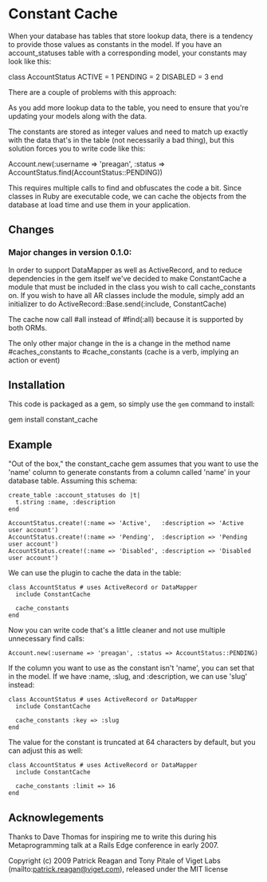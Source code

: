 # Constant Cache

When your database has tables that store lookup data, there is a tendency 
to provide those values as constants in the model.  If you have an
account_statuses table with a corresponding model, your constants may look
like this:

  class AccountStatus
    ACTIVE   = 1
    PENDING  = 2
    DISABLED = 3
  end

There are a couple of problems with this approach:

As you add more lookup data to the table, you need to ensure that you're 
updating your models along with the data.  

The constants are stored as integer values and need to match up exactly 
with the data that's in the table (not necessarily a bad thing), but this
solution forces you to write code like this:

  Account.new(:username => 'preagan', :status => AccountStatus.find(AccountStatus::PENDING))

This requires multiple calls to find and obfuscates the code a bit.  Since classes
in Ruby are executable code, we can cache the objects from the database at load time
and use them in your application.

## Changes

### Major changes in version 0.1.0:

In order to support DataMapper as well as ActiveRecord, and to reduce dependencies
in the gem itself we've decided to make ConstantCache a module that must be included
in the class you wish to call cache_constants on. If you wish to have all AR classes
include the module, simply add an initializer to do ActiveRecord::Base.send(:include,
ConstantCache)

The cache now call #all instead of #find(:all) because it is supported by both ORMs.

The only other major change in the is a change in the method name #caches_constants
to #cache_constants (cache is a verb, implying an action or event)

## Installation

This code is packaged as a gem, so simply use the `gem` command to install:

  gem install constant_cache

## Example

"Out of the box," the constant_cache gem assumes that you want to use the 'name' column to generate
constants from a column called 'name' in your database table.  Assuming this schema:

    create_table :account_statuses do |t|
      t.string :name, :description
    end

    AccountStatus.create!(:name => 'Active',   :description => 'Active user account')
    AccountStatus.create!(:name => 'Pending',  :description => 'Pending user account')
    AccountStatus.create!(:name => 'Disabled', :description => 'Disabled user account')

We can use the plugin to cache the data in the table:

    class AccountStatus # uses ActiveRecord or DataMapper
      include ConstantCache
      
      cache_constants
    end

Now you can write code that's a little cleaner and not use multiple unnecessary find calls:

    Account.new(:username => 'preagan', :status => AccountStatus::PENDING)

If the column you want to use as the constant isn't 'name', you can set that in the model. If
we have :name, :slug, and :description, we can use 'slug' instead:

    class AccountStatus # uses ActiveRecord or DataMapper
      include ConstantCache
      
      cache_constants :key => :slug
    end
  
The value for the constant is truncated at 64 characters by default, but you can adjust this as
well:

    class AccountStatus # uses ActiveRecord or DataMapper
      include ConstantCache
      
      cache_constants :limit => 16
    end

## Acknowlegements

Thanks to Dave Thomas for inspiring me to write this during his Metaprogramming talk at a Rails Edge 
conference in early 2007.

Copyright (c) 2009 Patrick Reagan and Tony Pitale of Viget Labs (mailto:patrick.reagan@viget.com), released under the MIT license
